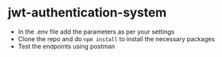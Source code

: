 # jwt-authentication-system

- In the .env file add the parameters as per your settings
- Clone the repo and do ```npm install``` to install the necessary packages
- Test the endpoints using postman 
